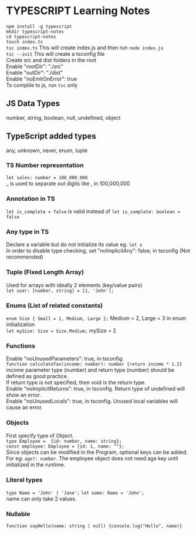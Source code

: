 # TYPESCRIPT Learning Notes

`npm install -g typescript` <br/>
`mkdir typescript-notes` <br/>
`cd typescript-notes` <br/>
`touch index.ts` <br/>
`tsc index.ts` This will create index.js and then run `node index.js` <br/>
`tsc --init` This will create a tsconfig file <br/>
Create src and dist folders in the root <br/>
Enable "rootDir": "./src" <br/>
Enable "outDir": "./dist" <br/>
Enable "noEmitOnError": true <br/>
To complile to js, run `tsc` only <br/>

## JS Data Types
number, string, boolean, null, undefined, object
## TypeScript added types
any, unknown, never, enum, tuple
### TS Number representation
`let sales: number = 100_000_000` <br/>
_ is used to separate out digits like , in 100,000,000 <br/>
### Annotation in TS
`let is_complete = false` is valid instead of `let is_complete: boolean = false`
### Any type in TS
Declare a variable but do not initialize its value eg. `let x` <br/>
In order to disable type checking, set "noImplicitAny": false, in tsconfig (Not recommended)
### Tuple (Fixed Length Array)
Used for arrays with ideally 2 elements (key/value pairs) <br/>
`let user: [number, string] = [1, 'John'];`
### Enums (List of related constants)
`enum Size { Small = 1, Medium, Large };` Medium = 2, Large = 3 in enum initialization <br/>
`let mySize: Size = Size.Medium;` mySize = 2
### Functions
Enable "noUnusedParameters": true, in tsconfig.<br/>
`function calculateTax(income: number): number {return income * 1.2}`<br/>
income parameter type (number) and return type (number) should be defined as good practice. <br/>
If return type is not specified, then void is the return type. <br/>
Enable "noImplicitReturns": true, in tsconfig. Return type of undefined will show an error.<br/>
Enable "noUnusedLocals": true, in tsconfig. Unused local variables will cause an error.<br/>
### Objects
First specify type of Object. <br/>
`type Employee =  {id: number, name: string};`<br/>
`const employee: Employee = {id: 1, name: ""};`<br/>
Since objects can be modified in the Program, optional keys can be added. For eg: `age?: number`. The employee object does not need age key until initialized in the runtime.
### Literal types
`type Name = 'John' | 'Jane';`
`let name: Name = 'John';`<br/>
name can only take 2 values.<br/>
### Nullable
`function sayHello(name: string | null) {console.log("Hello", name)}`